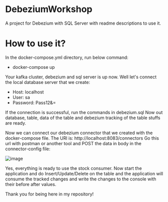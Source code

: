 # DebeziumWorkshop
A project for Debezium with SQL Server with readme descriptions to use it.

# How to use it?
In the docker-compose.yml directory, run below command:

* docker-compose up

Your kafka cluster, debezium and sql server is up now. Well let's connect the local database server that we create:
	
* Host: localhost
* User: sa
* Password: Pass12&=

If the connection is successful, run the commands in debezium.sql
Now out database, table, data of the table and debezium tracking of the table stuffs are ready.

Now we can connect our debezium connector that we created with the docker-compose file. The URl is: http://localhost:8083/connectors
Go this url with postman or another tool and POST the data in body in the connector-config file:


   ![image](https://user-images.githubusercontent.com/2387879/145709963-37353c35-b47e-4646-b452-dfd41965a777.png)


Yes, everything is ready to use the stock consumer. Now start the application and do Insert/Update/Delete on the table and the application will consume the tracked changes and write the changes to the console with their before after values.

Thank you for being here in my repository!
